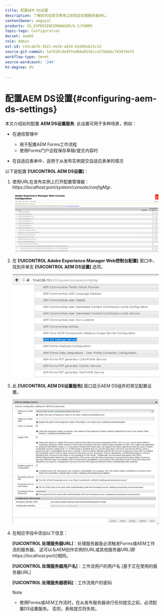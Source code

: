 ```yaml
---
title: 配置AEM DS设置
description: 了解如何在提交表单之前指定处理服务器URL。
contentOwner: amgoyal
products: SG_EXPERIENCEMANAGER/6.5/FORMS
topic-tags: Configuration
docset: aem65
role: Admin
exl-id: c43cab7b-3421-4e1b-a834-b2dd6eb23c1d
source-git-commit: 5af420c8e95fed88a8516cce27b8bbc7d3974e75
workflow-type: tm+mt
source-wordcount: '244'
ht-degree: 0%

---
```


# 配置AEM DS设置{#configuring-aem-ds-settings}

本文介绍如何配置 **AEM DS设置服务**. 此设置可用于多种场景，例如：

* 在通信管理中

   * 用于配置AEM Forms工作流程
   * 使用Forms门户远程保存草稿/提交内容时

* 在自适应表单中，适用于从发布实例提交自适应表单的情况

以下是配置 **[!UICONTROL AEM DS设置]**：

1. 使用URL在发布实例上打开配置管理器：\
   *https://localhost:port/system/console/configMgr*.

   ![AEM Web控制台配置](assets/web_configuration_console_new.png)

1. 在 **[!UICONTROL Adobe Experience Manager Web控制台配置]** 窗口中，找到并单击 **[!UICONTROL AEM DS设置]** 选项。

   ![DS设置](assets/ds_settings_new.png)

1. 此 **[!UICONTROL AEM DS设置服务]** 窗口显示AEM DS组件的常见配置设置。

   ![DS设置服务](assets/ds_settings_service_new.png)

1. 在相应字段中添加以下信息：

   **[!UICONTROL 处理服务器URL]**：处理服务器是必须触发Forms或AEM工作流的服务器。 这可以与AEM创作实例的URL或其他服务器URL(即https://localhost:port/)相同。

   **[!UICONTROL 处理服务器用户名]**：工作流用户的用户名 [基于正在使用的服务器URL]

   **[!UICONTROL 处理服务器密码]**：工作流用户的密码

   >[!NOTE]
   >
   >
   >    
   >    
   >    * 使用Forms或AEM工作流时，在从发布服务器进行任何提交之前，必须配置DS设置服务。 否则，表格提交将失败。
   >    
   >

